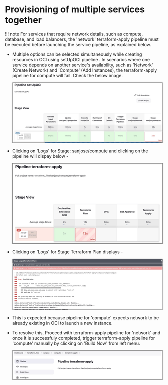 # Provisioning of multiple services together

!!! note
    For services that require network details, such as compute, database, and load balancers, the 'network' terraform-apply pipeline must be executed before launching the service pipeline, as explained below.

* Multiple options can be selected simultaneously while creating resources in OCI using setUpOCI pipeline . In scenarios where one service depends on another service's availability, such as 'Network' (Create Network) and 'Compute' (Add Instances), the terraform-apply pipeline for compute will fail. Check the below image.


    ![image](../images/multiservices-1.jpeg)


* Clicking on 'Logs' for Stage: sanjose/compute and clicking on the pipeline will dispay below -

    ![image](../images/multiservices-2.jpeg)

* Clicking on 'Logs' for Stage Terraform Plan displays - 

    ![image](../images/multiservices-3.jpeg)


- This is expected because pipeline for 'compute' expects network to be already existing in OCI to launch a new instance.
- To resolve this, Proceed with terraform-apply pipeline for 'network' and once it is successfuly completed, trigger terraform-apply pipeline for 'compute' manually by clicking on 'Build Now' from left menu.

    ![image](../images/multiservices-4.jpeg)
